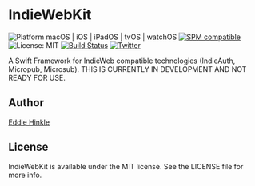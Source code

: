 # IndieWebKit
![Platform macOS | iOS | iPadOS | tvOS | watchOS ](https://img.shields.io/badge/platform-macOS%20%7C%20iOS%20%7C%20iPad%20OS%20%7C%20tvOS%20%7C%20watchOS-orange.svg)
[![SPM compatible](https://img.shields.io/badge/SPM-compatible-4BC51D.svg?style=flat)](https://github.com/apple/swift-package-manager)
![License: MIT](https://img.shields.io/github/license/edwardhinkle/IndieWebKit.svg)
[![Build Status](https://api.travis-ci.org/EdwardHinkle/IndieWebKit.svg?branch=master)](https://travis-ci.org/EdwardHinkle/IndieWebKit)
[![Twitter](https://img.shields.io/badge/twitter-@eddiehinkle-blue.svg?style=flat)](http://twitter.com/eddiehinkle)

A Swift Framework for IndieWeb compatible technologies (IndieAuth, Micropub, Microsub). THIS IS CURRENTLY IN DEVELOPMENT AND NOT READY FOR USE.

## Author
[Eddie Hinkle](https://eddiehinkle.com)

## License
IndieWebKit is available under the MIT license. See the LICENSE file for more info.
